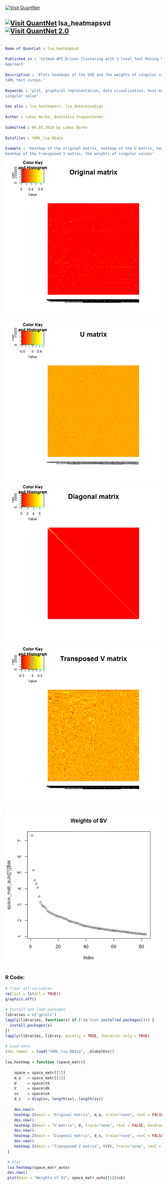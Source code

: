 
[<img src="https://github.com/QuantLet/Styleguide-and-FAQ/blob/master/pictures/banner.png" width="880" alt="Visit QuantNet">](http://quantlet.de/index.php?p=info)

## [<img src="https://github.com/QuantLet/Styleguide-and-Validation-procedure/blob/master/pictures/qloqo.png" alt="Visit QuantNet">](http://quantlet.de/) **lsa_heatmapsvd** [<img src="https://github.com/QuantLet/Styleguide-and-Validation-procedure/blob/master/pictures/QN2.png" width="60" alt="Visit QuantNet 2.0">](http://quantlet.de/d3/ia)

```yaml

Name of QuantLet : lsa_heatmapsvd

Published in : 'GitHub-API-Driven Clustering with 5-level Text Mining Validation Pipeline: R based
Approach'

Description : 'Plots heatmaps of the SVD and the weights of singular values for the LSA model of
YAML text corpus.'

Keywords : 'plot, graphical representation, data visualization, heat-map, text mining, svd,
singular value'

See also : lsa_heatmaperr, lsa_determineSign

Author : Lukas Borke, Anastasia Stepanchenko

Submitted : 04.07.2016 by Lukas Borke

Datafiles : YAML_lsa.RData

Example : 'heatmap of the original matrix, heatmap of the U matrix, heatmap of the diagonal matrix,
heatmap of the transposed V matrix, the weights of singular values'

```

![Picture1](lsa_heatmapsvd-1.png)

![Picture2](lsa_heatmapsvd-2.png)

![Picture3](lsa_heatmapsvd-3.png)

![Picture4](lsa_heatmapsvd-4.png)

![Picture5](lsa_heatmapsvd-5.png)


### R Code:
```r
# Clear all variables
rm(list = ls(all = TRUE))
graphics.off()

# Install and load packages
libraries = c("gplots")
lapply(libraries, function(x) if (!(x %in% installed.packages())) {
  install.packages(x)
})
lapply(libraries, library, quietly = TRUE, character.only = TRUE)

# Load data
(obj.names  = load("YAML_lsa.RData", .GlobalEnv))

lsa.heatmap = function (space_matr){
  
    space = space_matr[[1]]  
    m_a   = space_matr[[2]]
    U     = space$tk
    V     = space$dk  
    sv    = space$sk
    d_s   = diag(sv, length(sv), length(sv))
  
    dev.new()
    heatmap.2(main = "Original matrix", m_a, trace="none", revC = FALSE, dendrogram = "none", labRow = TRUE, labCol = TRUE, Rowv = FALSE, Colv = FALSE, breaks =100)
    dev.new()
    heatmap.2(main = "U matrix", U, trace="none", revC = FALSE, dendrogram = "none", labRow = TRUE, labCol = TRUE, Rowv = FALSE, Colv = FALSE, breaks =100)
    dev.new()
    heatmap.2(main = "Diagonal matrix", d_s, trace="none", revC = FALSE, dendrogram = "none", labRow = FALSE, labCol = FALSE, Rowv = FALSE, Colv = FALSE, breaks =100)
    dev.new()
    heatmap.2(main = "Transposed V matrix", t(V), trace="none", revC = FALSE, dendrogram = "none", labRow = TRUE, labCol = TRUE, Rowv = FALSE, Colv = FALSE, breaks =100)
 }
 
 # Plot
 lsa.heatmap(space_matr_auto)
 dev.new()
 plot(main = "Weights of SV", space_matr_auto[[1]]$sk)


```

